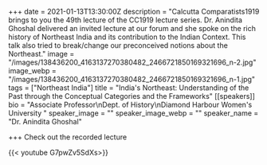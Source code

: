 +++
date = 2021-01-13T13:30:00Z
description = "Calcutta Comparatists1919 brings to you the 49th lecture of the CC1919 lecture series.  Dr. Anindita Ghoshal  delivered an invited lecture at our forum and she spoke on the rich history of Northeast India and its contribution to the Indian Context. This talk also tried to break/change our preconceived notions about the Northeast."
image = "/images/138436200_4163137270380482_2466721850169321696_n-2.jpg"
image_webp = "/images/138436200_4163137270380482_2466721850169321696_n-1.jpg"
tags = ["Northeast India"]
title = "India's Northeast: Understanding of the Past through the Conceptual Categories and the Frameworks"
[[speakers]]
bio = "Associate Professor\nDept. of History\nDiamond Harbour Women's University "
speaker_image = ""
speaker_image_webp = ""
speaker_name = "Dr. Anindita Ghoshal"

+++
Check out the recorded lecture

{{< youtube G7pwZv5SdXs>}}